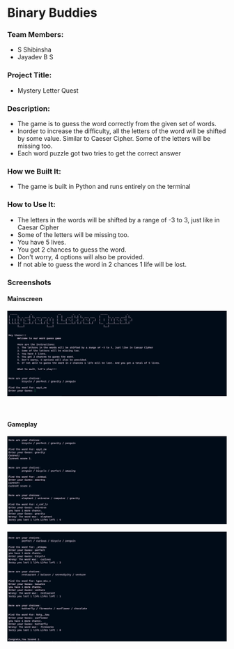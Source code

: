# Binary Buddies

### Team Members:
- S Shibinsha
- Jayadev B S

### Project Title:
- Mystery Letter Quest

### Description:
- The game is to guess the word correctly from the given set of words.
- Inorder to increase the difficulty, all the letters of the word will be shifted by some value. Similar to Caeser Cipher. Some of the letters will be missing too.
- Each word puzzle got two tries to get the correct answer

### How we Built It:
- The game is built in Python and runs entirely on the terminal

### How to Use It:
- The letters in the words will be shifted by a range of -3 to 3, just like in Caesar    Cipher
- Some of the letters will be missing too.
- You have 5 lives.
- You got 2 chances to guess the word.
- Don't worry, 4 options will also be provided.
- If not able to guess the word in 2 chances 1 life will be lost.

### Screenshots
#### Mainscreen
![Mainscreen](Binary%20Buddies/images/main_screen.png "Mainscreen")
<br/><br/><br/>

#### Gameplay
![Gameplay](Binary%20Buddies/images/gameplay.png "Gameplay")
<br/>

![Failscreen](Binary%20Buddies/images/gameplay2.png "Failscreen")

